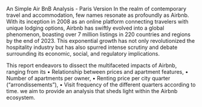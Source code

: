 An Simple Air BnB Analysis - Paris Version
In the realm of contemporary travel and accommodation, few names resonate as profoundly as Airbnb. With its inception in 2008 as an online platform connecting travelers with unique lodging options, Airbnb has swiftly evolved into a global phenomenon, boasting over 7 million listings in 220 countries and regions by the end of 2023. This exponential growth has not only revolutionized the hospitality industry but has also spurred intense scrutiny and debate surrounding its economic, social, and regulatory implications.

This report endeavors to dissect the multifaceted impacts of Airbnb, ranging from its 
• Relationship between prices and apartment features, 
• Number of apartments per owner, 
• Renting price per city quarter (“arrondissements”), 
• Visit frequency of the different quarters according to time. 
we aim to provide an analysis that sheds light within the Airbnb ecosystem.
